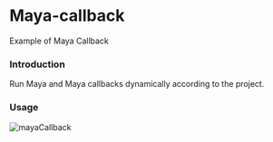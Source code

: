 # Maya-callback
Example of Maya Callback

### Introduction
Run Maya and Maya callbacks dynamically according to the project.

### Usage
![mayaCallback](https://user-images.githubusercontent.com/11975617/111413497-55e5fc80-8719-11eb-802b-706392b2bc81.gif)
